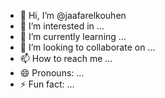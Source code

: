 - 👋 Hi, I’m @jaafarelkouhen
- 👀 I’m interested in ...
- 🌱 I’m currently learning ...
- 💞️ I’m looking to collaborate on ...
- 📫 How to reach me ...
- 😄 Pronouns: ...
- ⚡ Fun fact: ...

<!---
jaafarelkouhen/jaafarelkouhen is a ✨ special ✨ repository because its `README.md` (this file) appears on your GitHub profile.
You can click the Preview link to take a look at your changes.
--->
